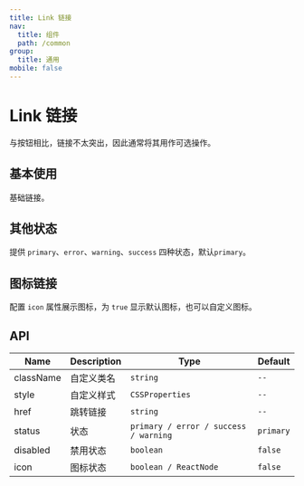 ```yaml
---
title: Link 链接
nav:
  title: 组件
  path: /common
group:
  title: 通用
mobile: false
---
```


# Link 链接

与按钮相比，链接不太突出，因此通常将其用作可选操作。

## 基本使用

基础链接。

<code src="./demos/index1.tsx"></code>

## 其他状态

提供 `primary`、`error`、`warning`、`success` 四种状态，默认`primary`。

<code src="./demos/index2.tsx"></code>

## 图标链接

配置 `icon` 属性展示图标，为 `true` 显示默认图标，也可以自定义图标。

<code src="./demos/index3.tsx"></code>

## API

| Name      | Description | Type                                  | Default   |
| --------- | ----------- | ------------------------------------- | --------- |
| className | 自定义类名  | `string`                              | `--`      |
| style     | 自定义样式  | `CSSProperties`                       | `--`      |
| href      | 跳转链接    | `string`                              | `--`      |
| status    | 状态        | `primary / error / success / warning` | `primary` |
| disabled  | 禁用状态    | `boolean`                             | `false`   |
| icon      | 图标状态    | `boolean / ReactNode`                 | `false`   |
